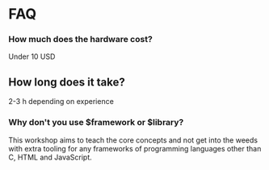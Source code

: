 # FAQ

### How much does the hardware cost?

Under 10 USD

## How long does it take?

2-3 h depending on experience

### Why don't you use $framework or $library?

This workshop aims to teach the core concepts and not get into the weeds with extra tooling for any frameworks of programming languages other than C, HTML and JavaScript.

